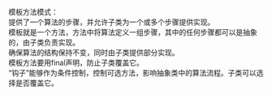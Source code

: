 
模板方法模式：
<br/>
	      提供了一个算法的步骤，并允许子类为一个或多个步骤提供实现。
<br/>
	      模板就是一个方法，方法中将算法定义一组步骤，其中的任何步骤都可以是抽象的，由子类负责实现。
<br/>
	      确保算法的结构保持不变，同时由子类提供部分实现。
<br/>
	      模板方法要用final声明，防止子类覆盖它。
<br/>
	      “钩子”能够作为条件控制，控制可选方法，影响抽象类中的算法流程。子类可以选择是否覆盖它。

